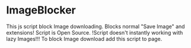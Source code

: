 # ImageBlocker
This js script block Image downloading. Blocks normal "Save Image" and extensions! Script is Open Source. !Script doesn't instantly working with lazy Images!!! To block Image download add this script to page. 
